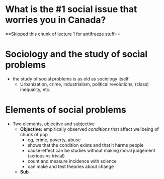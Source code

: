 # What is the #1 social issue that worries you in Canada?
==Skipped this chunk of lecture 1 for antifreeze stuff==

# Sociology and the study of social problems
- the study of social problems is as old as sociology itself
	- Urbanization, crime, industrialism, political revolutions, (class) inequality, etc.
# Elements of social problems
- Two elements, objective and subjective
	- **Objective:** empirically observed *conditions* that affect wellbeing of chunk of pop
		- eg, crime, poverty, abuse
		- shows that the condition exists and that it harms people
		- cause-effect can be studies without making moral judgement (serious vs trivial)
		- count and measure incidence with science
		- can make and test theories about change
	- **Sub**